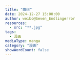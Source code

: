 ```yaml
---
title: "曲绘"
date: 2024-12-27 15:00:00
author: weibo@Seven_Endlingerror
resources:
  - src: "**.jpg"
tags:
  - 漫画
mediaType: manga
category: "漫画"
showWordCount: false
---
```


